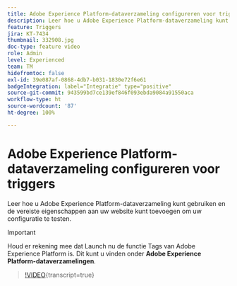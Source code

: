 ```yaml
---
title: Adobe Experience Platform-dataverzameling configureren voor triggers
description: Leer hoe u Adobe Experience Platform-dataverzameling kunt gebruiken en de vereiste eigenschappen aan uw website kunt toevoegen om uw configuratie te testen.
feature: Triggers
jira: KT-7434
thumbnail: 332908.jpg
doc-type: feature video
role: Admin
level: Experienced
team: TM
hidefromtoc: false
exl-id: 39e087af-0868-4db7-b031-1830e72f6e61
badgeIntegration: label="Integratie" type="positive"
source-git-commit: 943599bd7ce139ef846f093ebda9084a91550aca
workflow-type: ht
source-wordcount: '87'
ht-degree: 100%

---
```


# Adobe Experience Platform-dataverzameling configureren voor triggers

Leer hoe u Adobe Experience Platform-dataverzameling kunt gebruiken en de vereiste eigenschappen aan uw website kunt toevoegen om uw configuratie te testen.

>[!IMPORTANT]
>
> Houd er rekening mee dat Launch nu de functie Tags van Adobe Experience Platform is. Dit kunt u vinden onder **Adobe Experience Platform-dataverzamelingen**.

>[!VIDEO](https://video.tv.adobe.com/v/3454022?learn=on&captions=dut){transcript=true}
